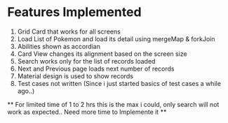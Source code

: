 # Features Implemented

1. Grid Card that works for all screens
1. Load List of Pokemon and load its detail using mergeMap & forkJoin
1. Abilities shown as accordian
1. Card View changes its alignment based on the screen size
1. Search works only for the list of records loaded
1. Next and Previous page loads next number of records
1. Material design is used to show records
1. Test cases not written (Since i just started basics of test cases a while ago..)

** For limited time of 1 to 2 hrs this is the max i could, only search will not work as expected.. Need more time to Implemente it **
